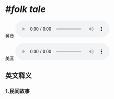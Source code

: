 # ***\#folk tale*** 
英音
<audio src="./media/folk tale1_AAC.aac" controls="controls"></audio>

美音
<audio src="./media/folk tale1_AAC.aac" controls="controls"></audio>



  

英文释义
---
### 1.**民间故事**  


